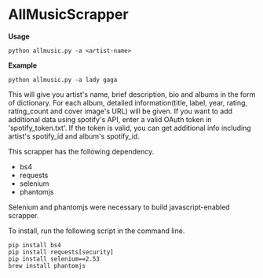 # AllMusicScrapper

**Usage**
```
python allmusic.py -a <artist-name>
```

**Example**
```
python allmusic.py -a lady gaga
```

This will give you artist's name, brief description, bio and albums in the form of dictionary. For each album, detailed information(title, label, year, rating, rating_count and cover image's URL) will be given.
If you want to add additional data using spotify's API, enter a valid OAuth token in 'spotify_token.txt'. If the token is valid, you can get additional info including artist's spotify_id and album's spotify_id.


This scrapper has the following dependency.

* bs4
* requests
* selenium
* phantomjs

Selenium and phantomjs were necessary to build javascript-enabled scrapper.

To install, run the following script in the command line.

```
pip install bs4
pip install requests[security]
pip install selenium==2.53
brew install phantomjs
```

